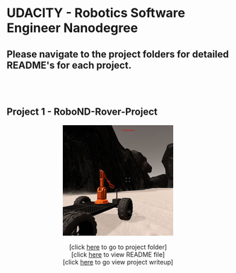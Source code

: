 # UDACITY - Robotics Software Engineer Nanodegree

## Please navigate to the project folders for detailed README's for each project.
<br><br>

## Project 1 - RoboND-Rover-Project
<a href="Project 1 - RoboND-Rover-Project">
<div align=center>
	<img src="Project 1 - RoboND-Rover-Project/misc/rover_image.jpg">
</div>
</a>
<p align="center">
[click <a target="_new" href="https://github.com/carldgosselin/robotics/tree/master/Project%201%20-%20RoboND-Rover-Project">here</a> to go to project folder] <br>
[click <a target="_new" href="https://github.com/carldgosselin/robotics/blob/master/Project%201%20-%20RoboND-Rover-Project/README.md">here</a> to view README file] <br>
[click <a target="_new" href="https://github.com/carldgosselin/robotics/blob/master/Project%201%20-%20RoboND-Rover-Project/writeup_carldgosselin.md">here</a> to go view project writeup]
</p>